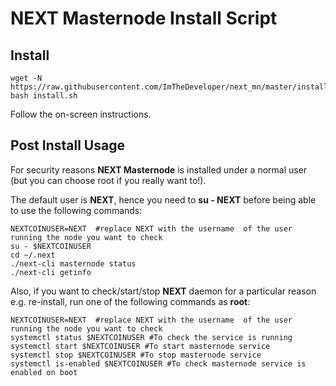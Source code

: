 # NEXT Masternode Install Script

## Install
```
wget -N https://raw.githubusercontent.com/ImTheDeveloper/next_mn/master/install.sh
bash install.sh
```
Follow the on-screen instructions.

## Post Install Usage

For security reasons **NEXT Masternode** is installed under a normal user (but you can choose root if you really want to!).

The default user is **NEXT**, hence you need to **su - NEXT** before being able to use the following commands:
```
NEXTCOINUSER=NEXT  #replace NEXT with the username  of the user running the node you want to check
su - $NEXTCOINUSER
cd ~/.next
./next-cli masternode status
./next-cli getinfo
```

Also, if you want to check/start/stop **NEXT** daemon for a particular reason e.g. re-install, run one of the following commands as **root**:
```
NEXTCOINUSER=NEXT  #replace NEXT with the username  of the user running the node you want to check
systemctl status $NEXTCOINUSER #To check the service is running
systemctl start $NEXTCOINUSER #To start masternode service
systemctl stop $NEXTCOINUSER #To stop masternode service
systemctl is-enabled $NEXTCOINUSER #To check masternode service is enabled on boot
```